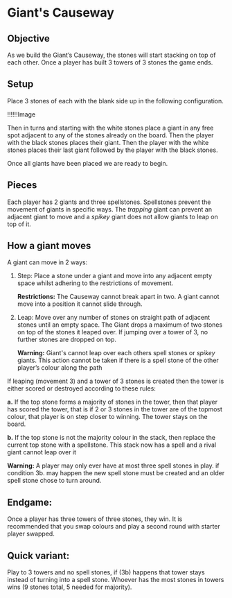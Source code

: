 # Giant's Causeway

## Objective

As we build the Giant’s Causeway, the stones will start stacking on top of each other. Once a player has built 3 towers of 3 stones the game ends.

## Setup

Place 3 stones of each with the blank side up in the following configuration.

!!!!!!Image

Then in turns and starting with the white stones place a giant in any free spot adjacent to any of the stones already on the board. Then the player with the black stones places their giant. Then the player with the white stones places their last giant followed by the player with the black stones.

Once all giants have been placed we are ready to begin.

## Pieces

Each player has 2 giants and three spellstones. Spellstones prevent the movement of giants in specific ways. The *trapping* giant can prevent an adjacent giant to move and a *spikey* giant does not allow giants to leap on top of it.

## How a giant moves

A giant can move in 2 ways:

1. Step: Place a stone under a giant and move into any adjacent empty space whilst adhering to the restrictions of movement.

	**Restrictions:**
	The Causeway cannot break apart in two. A giant cannot move into a position it cannot slide through.

2. Leap: Move over any number of stones on straight path of adjacent stones until an empty space. The Giant drops a maximum of two stones on top of the stones it leaped over. If jumping over a tower of 3, no further stones are dropped on top.

	**Warning:**
	Giant's cannot leap over each others spell stones or *spikey* giants. This action cannot be taken if there is a spell stone of the other player’s colour along the path

If leaping (movement 3) and a tower of 3 stones is created then the tower is either scored or destroyed according to these rules:

**a.**     If the top stone forms a majority of stones in the tower, then that player has scored the tower, that is if 2 or 3 stones in the tower are of the topmost colour, that player is on step closer to winning. The tower stays on the board.
	
**b.** If the top stone is not the majority colour in the stack, then replace the current top stone with a spellstone. This stack now has a spell and a rival giant cannot leap over it

**Warning:**
	A player may only ever have at most three spell stones in play. if condition 3b. may happen the new spell stone must be created and an older spell stone chose to turn around.

## Endgame:

Once a player has three towers of three stones, they win. It is recommended that you swap colours and play a second round with starter player swapped.

## Quick variant:

Play to 3 towers and no spell stones, if (3b) happens that tower stays instead of turning into a spell stone. Whoever has the most stones in towers wins (9 stones total, 5 needed for majority).

